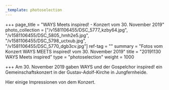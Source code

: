 ```yaml
---
_template: photoselection
---
```



+++
page_title = "WAYS Meets inspired! - Konzert vom 30. November 2019"
photo_collection = ["/v1581106455/DSC_5777_kzby64.jpg", "/v1581106455/DSC_5805_hmh2e5.jpg", "/v1581106455/DSC_5798_uctxub.jpg", "/v1581106455/DSC_5770_dgb3cv.jpg"]
ref-tag = ""
summary = "Fotos vom Konzert WAYS MEETS inspired! vom 30. November 2019"
title = "20191130 WAYS Meets inspired"
type = "photoselection"
weight = 1000

+++
Am 30. November 2019 gaben WAYS und der Gospelchor inspired! ein Gemeinschaftskonzert in der Gustav-Adolf-Kirche in Jungfernheide.

Hier einige Impressionen von dem Konzert.
